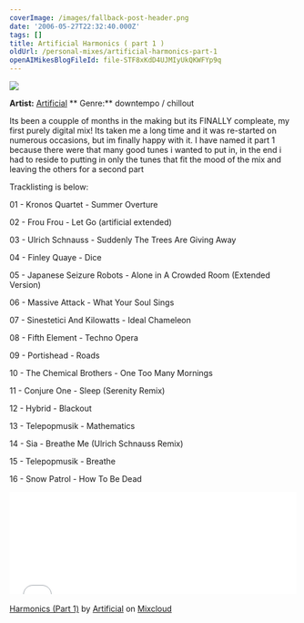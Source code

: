 ```yaml
---
coverImage: /images/fallback-post-header.png
date: '2006-05-27T22:32:40.000Z'
tags: []
title: Artificial Harmonics ( part 1 )
oldUrl: /personal-mixes/artificial-harmonics-part-1
openAIMikesBlogFileId: file-STF8xKdD4UJMIyUkQKWFYp9q
---
```


**![](/wp-content/uploads/Image/PixelHouse.gif)**

**Artist:** [Artificial](https://www.mikecann.blog/www.artificial-studios.co.uk) ** Genre:** downtempo / chillout

<div>

<span class="postbody"> Its been a coupple of months in the making but its FINALLY compleate, my first purely digital mix! Its taken me a long time and it was re-started on numerous occasions, but im finally happy with it. I have named it part 1 because there were that many good tunes i wanted to put in, in the end i had to reside to putting in only the tunes that fit the mood of the mix and leaving the others for a second part

</span>
<p align="left"><span class="postbody"> Tracklisting is below: </span>

01 - Kronos Quartet - Summer Overture

02 - Frou Frou - Let Go (artificial extended)

03 - Ulrich Schnauss - Suddenly The Trees Are Giving Away

04 - Finley Quaye - Dice

05 - Japanese Seizure Robots - Alone in A Crowded Room (Extended Version)

06 - Massive Attack - What Your Soul Sings

07 - Sinestetici And Kilowatts - Ideal Chameleon

08 - Fifth Element - Techno Opera

09 - Portishead - Roads

10 - The Chemical Brothers - One Too Many Mornings

11 - Conjure One - Sleep (Serenity Remix)

12 - Hybrid - Blackout

13 - Telepopmusik - Mathematics

14 - Sia - Breathe Me (Ulrich Schnauss Remix)

15 - Telepopmusik - Breathe

16 - Snow Patrol - How To Be Dead

<iframe width="100%" height="180" src="//www.mixcloud.com/widget/iframe/?feed=http%3A%2F%2Fwww.mixcloud.com%2Fmikeysee%2Fharmonics-part-1%2F&amp;embed_type=widget_standard&amp;embed_uuid=b225c3a5-0d3e-40ad-9e0c-9baedf8ccc78&amp;hide_tracklist=1&amp;hide_cover=1" frameborder="0"></iframe><div style="clear: both; height: 3px; width: auto;"></div>

[Harmonics (Part 1)](https://www.mixcloud.com/mikeysee/harmonics-part-1/?utm_source=widget&utm_medium=web&utm_campaign=base_links&utm_term=resource_link)<span> by </span>[Artificial](https://www.mixcloud.com/mikeysee/?utm_source=widget&utm_medium=web&utm_campaign=base_links&utm_term=profile_link)<span> on </span>[ Mixcloud](https://www.mixcloud.com/?utm_source=widget&utm_medium=web&utm_campaign=base_links&utm_term=homepage_link)

<div style="clear: both; height: 3px; width: auto;"></div>

</div>
